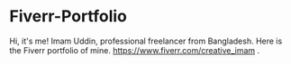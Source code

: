 # Fiverr-Portfolio
Hi, it's me! Imam Uddin, professional freelancer from Bangladesh. Here is the Fiverr portfolio of mine. https://www.fiverr.com/creative_imam .
